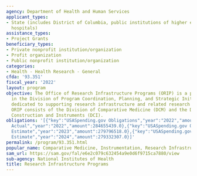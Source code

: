 ```yaml
---
agency: Department of Health and Human Services
applicant_types:
- State (includes District of Columbia, public institutions of higher education and
  hospitals)
assistance_types:
- Project Grants
beneficiary_types:
- Private nonprofit institution/organization
- Profit organization
- Public nonprofit institution/organization
categories:
- Health - Health Research - General
cfda: '93.351'
fiscal_year: '2022'
layout: program
objective: The Office of Research Infrastructure Programs (ORIP) is a program office
  in the Division of Program Coordination, Planning, and Strategic Initiatives (DPCPSI)
  dedicated to supporting research infrastructure and related research resource programs.
  ORIP consists of the Division of Comparative Medicine (DCM) and the Division of
  Construction and Instruments (DCI).
obligations: '[{"key":"USASpending.gov Obligations","year":"2022","amount":277452873.5},{"key":"SAM.gov
  Actual","year":"2022","amount":284655439.0},{"key":"USASpending.gov Obligations","year":"2023","amount":254512062.44},{"key":"SAM.gov
  Estimate","year":"2023","amount":279796518.0},{"key":"USASpending.gov Obligations","year":"2024","amount":0.0},{"key":"SAM.gov
  Estimate","year":"2024","amount":279332307.0}]'
permalink: /program/93.351.html
popular_name: Comparative Medicine, Instrumentation, Research Infrastructure
sam_url: https://sam.gov/fal/e6e2c079c632454a9e0d6f9715ca7880/view
sub-agency: National Institutes of Health
title: Research Infrastructure Programs
---
```

